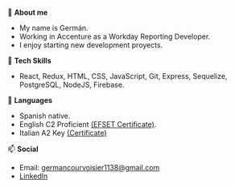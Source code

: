 🤔 **About me**

- My name is Germán.
- Working in Accenture as a Workday Reporting Developer.
- I enjoy starting new development proyects.

💼 **Tech Skills**

- React, Redux, HTML, CSS, JavaScript, Git, Express, Sequelize, PostgreSQL, NodeJS, Firebase.

👥 **Languages**

- Spanish native.
- English C2 Proficient [(EFSET Certificate)](https://www.efset.org/cert/HLXWqP).
- Italian A2 Key [(Certificate)](https://drive.google.com/file/d/1LqSZOyhd31O7o3w5vqUvT9BuMZqSNFFk/view?usp=drive_link)

📫 **Social** 
  - Email: germancourvoisier1138@gmail.com
  - [LinkedIn](linkedin.com/in/germancou/)
